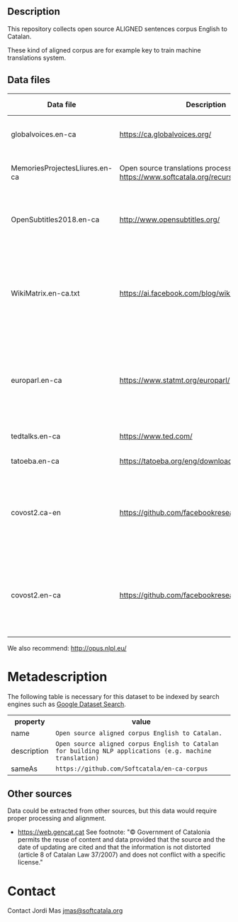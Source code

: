 ## Description
This repository collects open source ALIGNED sentences corpus English to Catalan.

These kind of aligned corpus are for example key to train machine translations system.

## Data files
| Data file     | Description | Segments | Import date | License| Comments
| ------------- |-------------| -----| ---- | ---- | ---- | 
| globalvoices.en-ca | https://ca.globalvoices.org/ | 21342| Jan 2020 | Creative Commons Attribution-Only|
| MemoriesProjectesLliures.en-ca | Open source translations processed by https://www.softcatala.org/recursos/memories.html | 771458|Jan 2020 | Several open source licenses|
| OpenSubtitles2018.en-ca | http://www.opensubtitles.org/ | 482009| Jan 2020 | No free (every setence belongs to their author)
| WikiMatrix.en-ca.txt | https://ai.facebook.com/blog/wikimatrix/| 1205908|Jan 2020 |  |Extraction of pairs with quality >= 1.0 (around 30% of the senteces are incorrectly aligned)| Creative Commons Attribution-ShareAlike License
| europarl.en-ca | https://www.statmt.org/europarl/| 1965734|Jan 2020 |?| Original corpus was English -> Spanish and the Catalan has been translated using MT 
| tedtalks.en-ca | https://www.ted.com/ | 50979|Jan 2020 |Creative Commons BY-NC-ND |
| tatoeba.en-ca | https://tatoeba.org/eng/downloads | 5500|Jan 2020 | CC0 and CC-BY |
| covost2.ca-en | https://github.com/facebookresearch/covost | 175625 | Aug 2020 | CC0 | Catalan original sentences from Common Voice corpus + English translations
| covost2.en-ca | https://github.com/facebookresearch/covost | 854435 | Aug 2020 | CC0 | English original sentences from Common Voice corpus + Catalan translations

We also recommend: http://opus.nlpl.eu/

# Metadescription

The following table is necessary for this dataset to be indexed by search
engines such as <a href="https://g.co/datasetsearch">Google Dataset Search</a>.

<div itemscope itemtype="http://schema.org/Dataset">
  <table>
    <tr>
      <th>property</th>
      <th>value</th>
    </tr>
    <tr>
      <td>name</td>
      <td><code itemprop="name">Open source aligned corpus English to Catalan.</code></td>
    </tr>
    <tr>
      <td>description</td>
      <td><code itemprop="description">Open source aligned corpus English to Catalan for building NLP applications (e.g. machine translation)</code></td>
    </tr>
    <tr>
      <td>sameAs</td>
      <td><code itemprop="sameAs">https://github.com/Softcatala/en-ca-corpus</code></td>
    </tr>
  </table>
</div>

## Other sources
Data could be extracted from other sources, but this data would require proper processing and alignment. 
* https://web.gencat.cat See footnote: "© Government of Catalonia permits the reuse of content and data provided that the source and the date of updating are cited and that the information is not distorted (article 8 of Catalan Law 37/2007) and does not conflict with a specific license."

# Contact

Contact Jordi Mas <jmas@softcatala.org>




